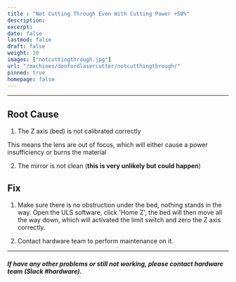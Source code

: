 ```yaml
---
title : "Not Cutting Through Even With Cutting Power +50%"
description: 
excerpt: 
date: false
lastmod: false
draft: false
weight: 20
images: ["notcuttingthrough.jpg"]
url: "/machines/denfordlasercutter/notcutthingthrough/"
pinned: true
homepage: false
---
```

---

## Root Cause

1. The Z axis (bed) is not calibrated correctly

This means the lens are out of focus, which will either cause a power insufficiency or burns the material

2. The mirror is not clean (**this is very unlikely but could happen**)

## Fix

1. Make sure there is no obstruction under the bed, nothing stands in the way. Open the ULS software, click 'Home Z', the bed will then move all the way down, which will activated the limit switch and zero the Z axis correctly. 

2. Contact hardware team to perform maintenance on it.

---

##### If have any other problems or still not working, please contact hardware team (Slack #hardware).
